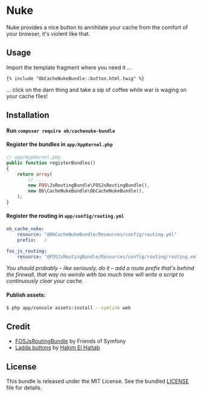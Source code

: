 # Nuke

Nuke provides a nice button to annihilate your cache from the comfort of your browser, it's violent like that.


## Usage

Import the template fragment where you need it ...

```twig
{% include "ObCacheNukeBundle::button.html.twig" %}
```

... click on the darn thing and take a sip of coffee while war is waging on your cache files!


## Installation

#### Run `composer require ob/cachenuke-bundle`

#### Register the bundles in `app/AppKernel.php`

```php
// app/AppKernel.php
public function registerBundles()
{
    return array(
        // ...
        new FOS\JsRoutingBundle\FOSJsRoutingBundle(),
        new Ob\CacheNukeBundle\ObCacheNukeBundle(),
    );
}
```

#### Register the routing in `app/config/routing.yml`

```yml
ob_cache_nuke:
    resource: "@ObCacheNukeBundle/Resources/config/routing.yml"
    prefix:   /

fos_js_routing:
    resource: "@FOSJsRoutingBundle/Resources/config/routing/routing.xml"
```

*You should probably – like seriously, do it – add a route prefix that's behind the firewall, that way no weirdo
with too much time will write a script to continuously clear your cache.*

#### Publish assets:

```bash
$ php app/console assets:install --symlink web
```


## Credit

- [FOSJsRoutingBundle](https://github.com/FriendsOfSymfony/FOSJsRoutingBundle/blob/1.5.2/Resources/doc/index.md) by Friends of Symfony
- [Ladda buttons](https://github.com/hakimel/Ladda) by [Hakim El Hattab](https://github.com/hakimel)


## License
This bundle is released under the MIT License. See the bundled [LICENSE]() file for details.
